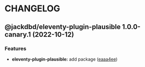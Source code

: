 # CHANGELOG

## @jackdbd/eleventy-plugin-plausible 1.0.0-canary.1 (2022-10-12)


### Features

* **eleventy-plugin-plausible:** add package ([eaaa4ee](https://github.com/jackdbd/undici/commit/eaaa4ee5fd81d4d4253479dfa6c9d283e98f3634))
